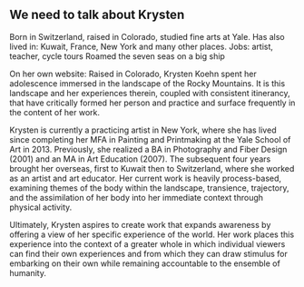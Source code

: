 ## We need to talk about Krysten


Born in Switzerland, raised in Colorado, studied fine arts at Yale.  Has also lived in: Kuwait, France, New York and many other places.
Jobs: artist, teacher, cycle tours
Roamed the seven seas on a big ship

On her own website:
Raised in Colorado, Krysten Koehn spent her adolescence immersed in the landscape of the Rocky Mountains. It is this landscape and her experiences therein, coupled with consistent itinerancy, that have critically formed her person and practice and surface frequently in the content of her work.

Krysten is currently a practicing artist in New York, where she has lived since completing her MFA in Painting and Printmaking at the Yale School of Art in 2013. Previously, she realized a BA in Photography and Fiber Design (2001) and an MA in Art Education (2007). The subsequent four years brought her overseas, first to Kuwait then to Switzerland, where she worked as an artist and art educator. Her current work is heavily process-based, examining themes of the body within the landscape, transience, trajectory, and the assimilation of her body into her immediate context through physical activity.

Ultimately, Krysten aspires to create work that expands awareness by offering a view of her specific experience of the world. Her work places this experience into the context of a greater whole in which individual viewers can find their own experiences and from which they can draw stimulus for embarking on their own while remaining accountable to the ensemble of humanity.
